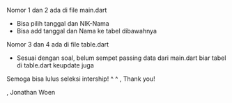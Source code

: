 Nomor 1 dan 2 ada di file main.dart

- Bisa pilih tanggal dan NIK-Nama
- Bisa add tanggal dan Nama ke tabel dibawahnya

Nomor 3 dan 4 ada di file table.dart

- Sesuai dengan soal, belum sempet passing data dari main.dart biar tabel di table.dart keupdate juga

Semoga bisa lulus seleksi intership! ^ ^
, Thank you!

, Jonathan Woen

